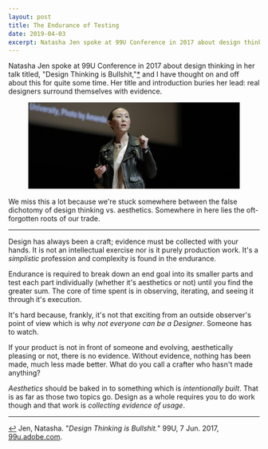 ```yaml
---
layout: post
title: The Endurance of Testing
date: 2019-04-03
excerpt: Natasha Jen spoke at 99U Conference in 2017 about design thinking in her talk titled,
---
```


Natasha Jen spoke at 99U Conference in 2017 about design thinking in her talk titled, <span class="cite">"Design Thinking is Bullshit,"<a href="#note-1" name="back-1">*</a></span> and I have thought on and off about this for quite some time. Her title and introduction buries her lead: real designers surround themselves with evidence.

<figure class="journal__image">
    <img src="/img/posts/040319-natasha.jpg" alt="Picture of Natasha speaking" />
</figure>

We miss this a lot because we're stuck somewhere between the false dichotomy of design thinking vs. aesthetics. Somewhere in here lies the oft-forgotten roots of our trade.

<hr class="--small" />

Design has always been a craft; evidence must be collected with your hands. It is not an intellectual exercise nor is it purely production work. It's a _simplistic_ profession and complexity is found in the  endurance.

Endurance is required to break down an end goal into its smaller parts and test each part individually (whether it's aesthetics or not) until you find the greater sum. The core of time spent is in observing, iterating, and seeing it through it's execution.

It's hard because, frankly, it's not that exciting from an outside observer's point of view which is why _not everyone can be a Designer_. Someone has to watch.

If your product is not in front of someone and evolving, aesthetically pleasing or not, there is no evidence. Without evidence, nothing has been made, much less made better. What do you call a crafter who hasn't made anything?

_Aesthetics_ should be baked in to something which is _intentionally built_. That is as far as those two topics go. Design as a whole requires you to do work though and that work is *collecting evidence of usage*.

<hr class="--small" />

<div class="citations">
    <p><a name="note-1" href="#back-1" class="citations-back">&#x21A9;</a> Jen, Natasha. "<em>Design Thinking is Bullshit.</em>" 99U, 7 Jun. 2017, <a href="https://99u.adobe.com/videos/55967/natasha-jen-design-thinking-is-bullshit">99u.adobe.com</a>. </p>
</div>